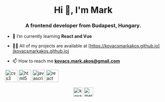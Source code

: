 <h1 align="center">Hi 👋, I'm Mark</h1>
<h3 align="center">A frontend developer from Budapest, Hungary.</h3>

- 🌱 I’m currently learning **React and Vue**

- 👨‍💻 All of my projects are available at [https://kovacsmarkakos.github.io](kovacsmarkakos.github.io)

- 📫 How to reach me **kovacs.mark.akos@gmail.com**

<p align="left"><img src="https://devicons.github.io/devicon/devicon.git/icons/css3/css3-original-wordmark.svg" alt="css3" width="40" height="40"/> <img src="https://devicons.github.io/devicon/devicon.git/icons/html5/html5-original-wordmark.svg" alt="html5" width="40" height="40"/> <img src="https://devicons.github.io/devicon/devicon.git/icons/javascript/javascript-original.svg" alt="javascript" width="40" height="40"/> <img src="https://devicons.github.io/devicon/devicon.git/icons/react/react-original-wordmark.svg" alt="react" width="40" height="40"/></p>

<p align="center"> 
<a href="https://codepen.io/kovacsmarkakos" target="blank"><img align="center" src="https://cdn.jsdelivr.net/npm/simple-icons@3.0.1/icons/codepen.svg" alt="kovacsmarkakos" height="30" width="30" /></a>
<a href="https://instagram.com/mark.akos" target="blank"><img align="center" src="https://cdn.jsdelivr.net/npm/simple-icons@3.0.1/icons/instagram.svg" alt="mark.akos" height="30" width="30" /></a>
</p>

